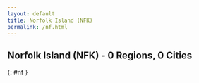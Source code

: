 ```yaml
---
layout: default
title: Norfolk Island (NFK)
permalink: /nf.html
---
```



## Norfolk Island (NFK) - 0 Regions, 0 Cities
{: #nf }






 
